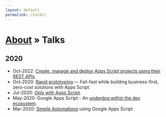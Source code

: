 ```yaml
---
layout: default
permalink: /talks/
---
```


<h1><a href="/about/">About</a> » Talks</h1>

## 2020

- Oct-2022: [Create, manage and deploy Apps Script projects using their REST APIs](https://script.gs/talk-5-create-manage-and-deploy-apps-script-projects-using-their-rest-apis/)
- Oct-2020: [Rapid prototyping](https://script.gs/talk-4-rapid-prototyping/) — Fail-fast while building business-first, zero-cost solutions with Apps Script.
- Jul-2020: [Only with Apps Script](https://script.gs/talk-3-only-with-apps-script/).
- May-2020: Google Apps Script - An [underdog within the dev ecosystem](https://script.gs/talk-2-google-apps-script-an-underdog-within-the-dev-ecosystem/).
- Mar-2020: [Simple Automations](https://script.gs/talk-1-simple-automations-using-google-apps-script/) using Google Apps Script